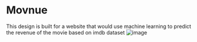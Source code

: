 # Movnue
This design is built for a website that would use machine learning to predict the revenue of the movie based on imdb dataset 
![image](https://github.com/aammeerraakhater/Movnue/assets/65508978/52b0e197-e335-44af-8746-b147fa8a8a3e)
